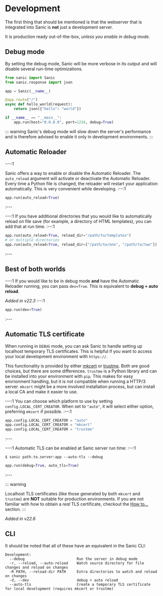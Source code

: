 # Development

The first thing that should be mentioned is that the webserver that is integrated into Sanic is **not** just a development server.

It is production ready out-of-the-box, *unless you enable in debug mode*.

## Debug mode

By setting the debug mode, Sanic will be more verbose in its output and will disable several run-time optimizations.

```python
from sanic import Sanic
from sanic.response import json

app = Sanic(__name__)

@app.route("/")
async def hello_world(request):
    return json({"hello": "world"})

if __name__ == "__main__":
    app.run(host="0.0.0.0", port=1234, debug=True)
```

::: warning
Sanic's debug mode will slow down the server's performance and is therefore advised to enable it only in development environments.
:::
## Automatic Reloader

---:1

Sanic offers a way to enable or disable the Automatic Reloader. The `auto_reload` argument will activate or deactivate the Automatic Reloader. Every time a Python file is changed, the reloader will restart your application automatically. This is very convenient while developing. :--:1
```python
app.run(auto_reload=True)
```
:---

---:1 If you have additional directories that you would like to automatically reload on file save (for example, a directory of HTML templates), you can add that at run time. :--:1
```python
app.run(auto_reload=True, reload_dir="/path/to/templates")
# or multiple directories
app.run(auto_reload=True, reload_dir=["/path/to/one", "/path/to/two"])
```
:---

## Best of both worlds
---:1 If you would like to be in debug mode **and** have the Automatic Reloader running, you can pass `dev=True`. This is equivalent to **debug + auto reload**.

*Added in v22.3* :--:1
```python
app.run(dev=True)
```
:---

## Automatic TLS certificate

When running in `DEBUG` mode, you can ask Sanic to handle setting up localhost temporary TLS certificates. This is helpful if you want to access your local development environment with `https://`.

This functionality is provided by either [mkcert](https://github.com/FiloSottile/mkcert) or [trustme](https://github.com/python-trio/trustme). Both are good choices, but there are some differences. `trustme` is a Python library and can be installed into your environment with `pip`. This makes for easy envrionment handling, but it is not compatible when running a HTTP/3 server. `mkcert` might be a more involved installation process, but can install a local CA and make it easier to use.

---:1 You can choose which platform to use by setting `config.LOCAL_CERT_CREATOR`. When set to `"auto"`, it will select either option, preferring `mkcert` if possible. :--:1
```python
app.config.LOCAL_CERT_CREATOR = "auto"
app.config.LOCAL_CERT_CREATOR = "mkcert"
app.config.LOCAL_CERT_CREATOR = "trustme"
```
:---


---:1 Automatic TLS can be enabled at Sanic server run time: :--:1
```
$ sanic path.to.server:app --auto-tls --debug
```

```python
app.run(debug=True, auto_tls=True)
```
:---

::: warning

Localhost TLS certificates (like those generated by both `mkcert` and `trustme`) are **NOT** suitable for production environments. If you are not familiar with how to obtain a *real* TLS certificate, checkout the [How to...](../how-to/tls.md) section. :::

*Added in v22.6*

## CLI

It should be noted that all of these have an equivalent in the Sanic CLI:

```
Development:
  --debug                        Run the server in debug mode
  -r, --reload, --auto-reload    Watch source directory for file changes and reload on changes
  -R PATH, --reload-dir PATH     Extra directories to watch and reload on changes
  -d, --dev                      debug + auto reload
  --auto-tls                     Create a temporary TLS certificate for local development (requires mkcert or trustme)
```
